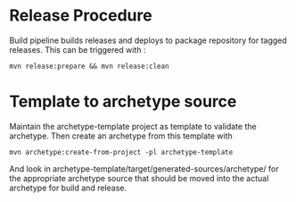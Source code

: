 # Release Procedure

Build pipeline builds releases and deploys to package repository for tagged 
releases. This can be triggered with :

    mvn release:prepare && mvn release:clean

# Template to archetype source

Maintain the archetype-template project as template to validate the archetype.
Then create an archetype from this template with

    mvn archetype:create-from-project -pl archetype-template
    
And look in archetype-template/target/generated-sources/archetype/ for the 
appropriate archetype source that should be moved into the actual archetype
for build and release.
  
    